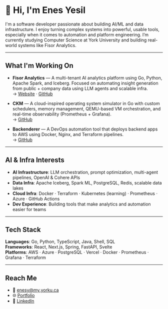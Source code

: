 # 👋 Hi, I'm Enes Yesil

I'm a software developer passionate about building AI/ML and data infrastructure. I enjoy turning complex systems into powerful, usable tools, especially when it comes to automation and platform engineering. I’m currently studying Computer Science at York University and building real-world systems like Fisor Analytics.

---

##  What I'm Working On

- **Fisor Analytics** — A multi-tenant AI analytics platform using Go, Python, Apache Spark, and Iceberg. Focused on automating insight generation from public + company data using LLM agents and scalable infra.  
  → [Website](https://fisoranalytics.org) · [GitHub](https://github.com/Fisor-Analytics)

- **CKM** — A cloud-inspired operating system simulator in Go with custom schedulers, memory management, QEMU-based VM orchestration, and real-time observability (Prometheus + Grafana).  
  → [GitHub](https://github.com/enesyesil/ckm)

- **Backenderer** — A DevOps automation tool that deploys backend apps to AWS using Docker, Nginx, and Terraform pipelines.  
  → [GitHub](https://github.com/enesyesil/backenderer)

---

## AI & Infra Interests

- **AI Infrastructure**: LLM orchestration, prompt optimization, multi-agent pipelines, OpenAI & Cohere APIs  
- **Data Infra**: Apache Iceberg, Spark ML, PostgreSQL, Redis, scalable data lakes  
- **Cloud Infra**: Docker · Terraform · Kubernetes (learning) · Prometheus · Azure · GitHub Actions  
- **Dev Experience**: Building tools that make analytics and automation easier for teams  

---

## Tech Stack

**Languages**: Go, Python, TypeScript, Java, Shell, SQL  
**Frameworks**: React, Next.js, Spring, FastAPI, Svelte  
**Platforms**: AWS · Azure · PostgreSQL · Vercel · Docker · Prometheus · Grafana · Terraform

---

## Reach Me

- 📧 [enesy@my.yorku.ca](mailto:enesy@my.yorku.ca)  
- 🌐 [Portfolio](https://enesyesil.me)  
- 💼 [LinkedIn](https://www.linkedin.com/in/enes-yesil-723080184/)


